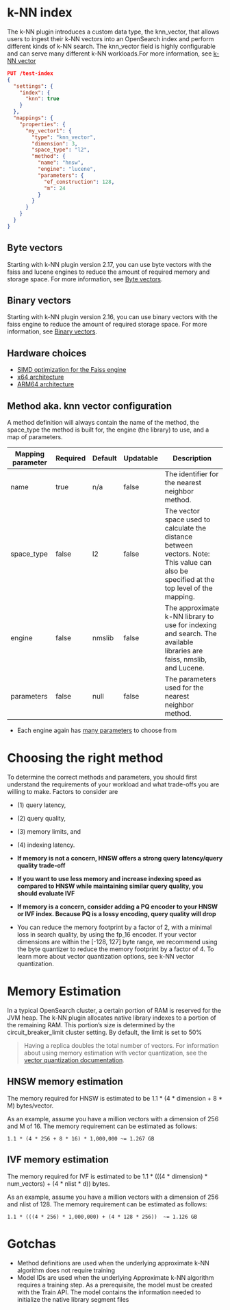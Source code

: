 # k-NN index
The k-NN plugin introduces a custom data type, the knn_vector, that allows users to ingest their k-NN vectors into an OpenSearch index and perform different kinds of k-NN search. The knn_vector field is highly configurable and can serve many different k-NN workloads.For more information, see [k-NN vector](https://opensearch.org/docs/latest/field-types/supported-field-types/knn-vector/)

```json
PUT /test-index
{
  "settings": {
    "index": {
      "knn": true
    }
  },
  "mappings": {
    "properties": {
      "my_vector1": {
        "type": "knn_vector",
        "dimension": 3,
        "space_type": "l2",
        "method": {
          "name": "hnsw",
          "engine": "lucene",
          "parameters": {
            "ef_construction": 128,
            "m": 24
          }
        }
      }
    }
  }
}
```

## Byte vectors
Starting with k-NN plugin version 2.17, you can use byte vectors with the faiss and lucene engines to reduce the amount of required memory and storage space. For more information, see [Byte vectors](https://opensearch.org/docs/latest/field-types/supported-field-types/knn-vector#byte-vectors).

## Binary vectors
Starting with k-NN plugin version 2.16, you can use binary vectors with the faiss engine to reduce the amount of required storage space. For more information, see [Binary vectors](https://opensearch.org/docs/latest/field-types/supported-field-types/knn-vector#binary-vectors).

## Hardware choices
- [SIMD optimization for the Faiss engine](https://opensearch.org/docs/latest/search-plugins/knn/knn-index/#simd-optimization-for-the-faiss-engine)
- [x64 architecture](https://opensearch.org/docs/latest/search-plugins/knn/knn-index/#x64-architecture)
- [ARM64 architecture](https://opensearch.org/docs/latest/search-plugins/knn/knn-index/#arm64-architecture)

## Method aka. knn vector configuration
A method definition will always contain the name of the method, the space_type the method is built for, the engine (the library) to use, and a map of parameters.

| Mapping parameter | Required | Default | Updatable | Description |
|-------------------|----------|---------|-----------|-------------|
| name              | true     | n/a     | false     | The identifier for the nearest neighbor method. |
| space_type        | false    | l2      | false     | The vector space used to calculate the distance between vectors. Note: This value can also be specified at the top level of the mapping. |
| engine            | false    | nmslib  | false     | The approximate k-NN library to use for indexing and search. The available libraries are faiss, nmslib, and Lucene. |
| parameters        | false    | null    | false     | The parameters used for the nearest neighbor method. |

- Each engine again has [many parameters](https://opensearch.org/docs/latest/search-plugins/knn/knn-index/#method-definitions) to choose from 

# Choosing the right method
To determine the correct methods and parameters, you should first understand the requirements of your workload and what trade-offs you are willing to make. Factors to consider are 
- (1) query latency, 
- (2) query quality, 
- (3) memory limits, and 
- (4) indexing latency.  

- **If memory is not a concern, HNSW offers a strong query latency/query quality trade-off**
- **If you want to use less memory and increase indexing speed as compared to HNSW while maintaining similar query quality, you should evaluate IVF**
- **If memory is a concern, consider adding a PQ encoder to your HNSW or IVF index. Because PQ is a lossy encoding, query quality will drop**
- You can reduce the memory footprint by a factor of 2, with a minimal loss in search quality, by using the fp_16 encoder. If your vector dimensions are within the [-128, 127] byte range, we recommend using the byte quantizer to reduce the memory footprint by a factor of 4. To learn more about vector quantization options, see k-NN vector quantization.

# Memory Estimation
In a typical OpenSearch cluster, a certain portion of RAM is reserved for the JVM heap. The k-NN plugin allocates native library indexes to a portion of the remaining RAM. This portion’s size is determined by the circuit_breaker_limit cluster setting. By default, the limit is set to 50%

> Having a replica doubles the total number of vectors.
> For information about using memory estimation with vector quantization, see the [vector quantization documentation](https://opensearch.org/docs/latest/search-plugins/knn/knn-vector-quantization/#memory-estimation).

## HNSW memory estimation
The memory required for HNSW is estimated to be 1.1 * (4 * dimension + 8 * M) bytes/vector.

As an example, assume you have a million vectors with a dimension of 256 and M of 16. The memory requirement can be estimated as follows:

`1.1 * (4 * 256 + 8 * 16) * 1,000,000 ~= 1.267 GB`

## IVF memory estimation
The memory required for IVF is estimated to be 1.1 * (((4 * dimension) * num_vectors) + (4 * nlist * d)) bytes.

As an example, assume you have a million vectors with a dimension of 256 and nlist of 128. The memory requirement can be estimated as follows:

`1.1 * (((4 * 256) * 1,000,000) + (4 * 128 * 256))  ~= 1.126 GB`


# Gotchas
- Method definitions are used when the underlying approximate k-NN algorithm does not require training
- Model IDs are used when the underlying Approximate k-NN algorithm requires a training step. As a prerequisite, the model must be created with the Train API. The model contains the information needed to initialize the native library segment files


